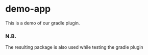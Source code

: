 # demo-app
This is a demo of our gradle plugin.

### N.B.
The resulting package is also used while testing the gradle plugin
